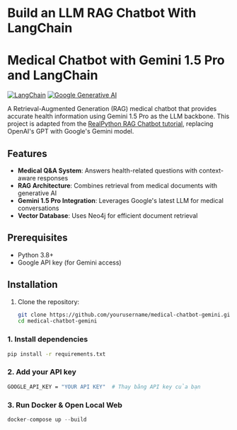 # Build an LLM RAG Chatbot With LangChain

# Medical Chatbot with Gemini 1.5 Pro and LangChain

[![LangChain](https://img.shields.io/badge/LangChain-1.0.0-blue)](https://python.langchain.com/)
[![Google Generative AI](https://img.shields.io/badge/Gemini-1.5--pro-yellow)](https://ai.google.dev/)

A Retrieval-Augmented Generation (RAG) medical chatbot that provides accurate health information using Gemini 1.5 Pro as the LLM backbone. This project is adapted from the [RealPython RAG Chatbot tutorial](https://realpython.com/build-llm-rag-chatbot-with-langchain/), replacing OpenAI's GPT with Google's Gemini model.

## Features

- **Medical Q&A System**: Answers health-related questions with context-aware responses
- **RAG Architecture**: Combines retrieval from medical documents with generative AI
- **Gemini 1.5 Pro Integration**: Leverages Google's latest LLM for medical conversations
- **Vector Database**: Uses Neo4j for efficient document retrieval

## Prerequisites

- Python 3.8+
- Google API key (for Gemini access)

## Installation

1. Clone the repository:
   ```bash
   git clone https://github.com/yourusername/medical-chatbot-gemini.git
   cd medical-chatbot-gemini

### 1. Install dependencies


```bash
pip install -r requirements.txt
```

### 2. Add your API key

```bash
GOOGLE_API_KEY = "YOUR API KEY"  # Thay bằng API key của bạn
```

### 3. Run Docker & Open Local Web

```python
docker-compose up --build
```




